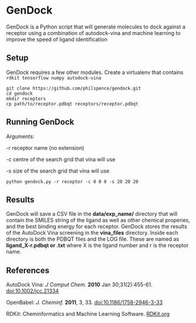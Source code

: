 # GenDock

GenDock is a Python script that will generate molecules to dock against a receptor using a combination of 
autodock-vina and machine learning to improve the speed of ligand identification

## Setup

GenDock requires a few other modules. Create a virtualenv that contains `rdkit tensorflow numpy autodock-vina`

```
git clone https://github.com/philspence/gendock.git
cd gendock
mkdir receptors
cp path/to/receptor.pdbqt receptors/receptor.pdbqt
```

## Running GenDock

Arguments:

-r receptor name (no extension)

-c centre of the search grid that vina will use

-s size of the search grid that vina will use

`python gendock.py -r receptor -c 0 0 0 -s 20 20 20`

## Results

GenDock will save a CSV file in the **data/exp_name/** directory that will contain the SMILES string of the ligand as well as other chemical properies, and the best binding energy for each receptor. GenDock stores the results of the AutoDock Vina screening in the **vina_files** directory. Inside each directory is both the PDBQT files and the LOG file. These are named as **ligand_X-r.pdbqt or .txt** where X is the ligand number and r is the receptor name.

## References

AutoDock Vina: *J Comput Chem.* **2010** Jan 30;31(2):455-61. [doi:10.1002/jcc.21334](https://doi.org/10.1002/jcc.21334)

OpenBabel: *J. Cheminf.* **2011**, 3, 33. [doi:10.1186/1758-2946-3-33](https://doi.org/10.1186/1758-2946-3-33)

RDKit: Cheminformatics and Machine Learning Software. [RDKit.org](https://www.rdkit.org)
